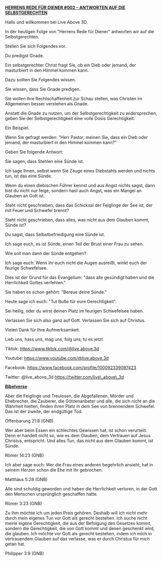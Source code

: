 **<u>HERRENS REDE FÜR DIENER \#002 – ANTWORTEN AUF DIE
SELBSTGERECHTEN</u>**

Hallo und willkommen bei Live Above 3D.

In der heutigen Folge von "Herrens Rede für Diener" antworten wir auf
die Selbstgerechten.

Stellen Sie sich Folgendes vor.

Du predigst Gnade.

Ein selbstgerechter Christ fragt Sie, ob ein Dieb oder jemand, der
masturbiert in den Himmel kommen kann.

Dazu sollten Sie Folgendes wissen.

Sie wissen, dass Sie Gnade predigen.

Sie wollen ihre Rechtschaffenheit zur Schau stellen, was Christen im
Allgemeinen besser verstehen als Gnade.

Anstatt die Gnade zu nutzen, um der Selbstgerechtigkeit zu
widersprechen, geben Sie der Selbstgerechtigkeit eine volle Dosis
Gerechtigkeit.

Ein Beispiel.

Wenn Sie gefragt werden: "Herr Pastor, meinen Sie, dass ein Dieb oder
jemand, der masturbiert in den Himmel kommen kann?"

Geben Sie folgende Antwort:

Sie sagen, dass Stehlen eine Sünde ist.

Ich sage Ihnen, selbst wenn Sie Zeuge eines Diebstahls werden und nichts
tun, ist das eine Sünde.

Wenn du einen diebischen Führer kennst und aus Angst nichts sagst, dann
bist du nicht nur feige, sondern hast auch Angst, was ein Mangel an
Glauben an Gott ist.

Steht nicht geschrieben, dass das Schicksal der Feiglinge der See ist,
der mit Feuer und Schwefel brennt?

Steht nicht geschrieben, dass alles, was nicht aus dem Glauben kommt,
Sünde ist?

Du sagst, dass Selbstbefriedigung eine Sünde ist.

Ich sage euch, es ist Sünde, einen Teil der Brust einer Frau zu sehen.

Wie soll man dann der Sünde entgehen?

Ich sage euch: Wenn ihr euch nicht die Augen ausreißt, winkt euch der
feurige Schwefelsee.

Dies ist der Grund für das Evangelium: "dass alle gesündigt haben und
die Herrlichkeit Gottes verfehlen."

Sie haben es schon gehört: "Bereue deine Sünde."

Heute sage ich euch: "Tut Buße für eure Gerechtigkeit".

Sei heilig, oder du wirst deinen Platz im feurigen Schwefelsee haben.

Verlassen Sie sich also ganz auf Gott. Verlassen Sie sich auf Christus.

Vielen Dank für Ihre Aufmerksamkeit.

Lieb uns, hass uns, mag uns, folg uns; tu es jetzt.

Tiktok:
[<u>https://www.tiktok.com/@live.above.3d</u>](https://www.tiktok.com/@live.above.3d)

Youtube:
[<u>https://www.youtube.com/@live.above.3d</u>](https://www.youtube.com/@live.above.3d)

Facebook:
[<u>https://www.facebook.com/profile/100092339087423</u>](https://www.facebook.com/profile/100092339087423)

Twitter: @live\_above\_3d
[<u>https://twitter.com/live\_above\_3d</u>](https://twitter.com/live_above_3d)

**<u>Bibelverse</u>**

Aber die Feiglinge und Treulosen, die Abgefallenen, Mörder und
Ehebrecher, die Zauberer, die Götzenanbeter und alle, die sich nicht an
die Wahrheit hielten, finden ihren Platz in dem See von brennendem
Schwefel. Das ist der zweite, der endgültige Tod.

Offenbarung 21:8 (GNB)

Wer aber beim Essen ein schlechtes Gewissen hat, ist schon verurteilt.
Denn er handelt nicht so, wie es dem Glauben, dem Vertrauen auf Jesus
Christus, entspricht. Und alles Tun, das nicht aus dem Glauben kommt,
ist Sünde.

Römer 14:23 (GNB)

Ich aber sage euch: Wer die Frau eines anderen begehrlich ansieht, hat
in seinem Herzen schon die Ehe mit ihr gebrochen.

Matthäus 5:28 (GNB)

Alle sind schuldig geworden und haben die Herrlichkeit verloren, in der
Gott den Menschen ursprünglich geschaffen hatte.

Römer 3:23 (GNB)

Zu ihm möchte ich um jeden Preis gehören. Deshalb will ich nicht mehr
durch mein eigenes Tun vor Gott als gerecht bestehen. Ich suche nicht
meine eigene Gerechtigkeit, die aus der Befolgung des Gesetzes kommt,
sondern die Gerechtigkeit, die von Gott kommt und denen geschenkt wird,
die glauben. Ich möchte vor Gott als gerecht bestehen, indem ich mich in
vertrauendem Glauben auf das verlasse, was er durch Christus für mich
getan hat.

Philipper 3:9 (GNB)
